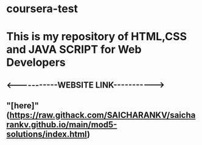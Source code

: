 # coursera-test
# This is my repository of HTML,CSS and JAVA SCRIPT for Web Developers

## <-----------WEBSITE LINK----------->
## "[here]" (https://raw.githack.com/SAICHARANKV/saicharankv.github.io/main/mod5-solutions/index.html)
